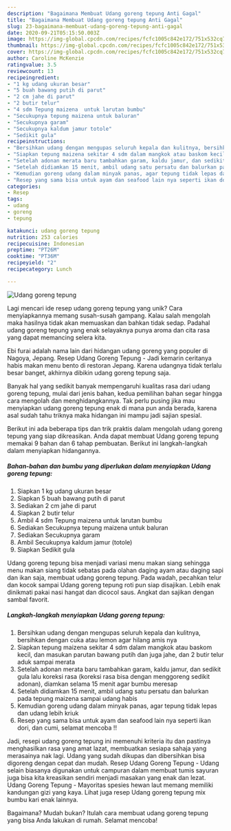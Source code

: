 ```yaml
---
description: "Bagaimana Membuat Udang goreng tepung Anti Gagal"
title: "Bagaimana Membuat Udang goreng tepung Anti Gagal"
slug: 23-bagaimana-membuat-udang-goreng-tepung-anti-gagal
date: 2020-09-21T05:15:50.003Z
image: https://img-global.cpcdn.com/recipes/fcfc1005c842e172/751x532cq70/udang-goreng-tepung-foto-resep-utama.jpg
thumbnail: https://img-global.cpcdn.com/recipes/fcfc1005c842e172/751x532cq70/udang-goreng-tepung-foto-resep-utama.jpg
cover: https://img-global.cpcdn.com/recipes/fcfc1005c842e172/751x532cq70/udang-goreng-tepung-foto-resep-utama.jpg
author: Caroline McKenzie
ratingvalue: 3.5
reviewcount: 13
recipeingredient:
- "1 kg udang ukuran besar"
- "5 buah bawang putih di parut"
- "2 cm jahe di parut"
- "2 butir telur"
- "4 sdm Tepung maizena  untuk larutan bumbu"
- "Secukupnya tepung maizena untuk baluran"
- "Secukupnya garam"
- "Secukupnya kaldum jamur totole"
- "Sedikit gula"
recipeinstructions:
- "Bersihkan udang dengan mengupas seluruh kepala dan kulitnya, bersihkan dengan cuka atau lemon agar hilang amis nya"
- "Siapkan tepung maizena sekitar 4 sdm dalam mangkok atau baskom kecil, dan masukan parutan bawang putih dan juga jahe, dan 2 butir telur aduk sampai merata"
- "Setelah adonan merata baru tambahkan garam, kaldu jamur, dan sedikit gula lalu koreksi rasa (koreksi rasa bisa dengan menggoreng sedikit adonan), diamkan selama 15 menit agar bumbu meresap"
- "Setelah didiamkan 15 menit, ambil udang satu persatu dan balurkan pada tepung maizena sampai udang habis"
- "Kemudian goreng udang dalam minyak panas, agar tepung tidak lepas dan udang lebih kriuk"
- "Resep yang sama bisa untuk ayam dan seafood lain nya seperti ikan dori, dan cumi, selamat mencoba !!"
categories:
- Resep
tags:
- udang
- goreng
- tepung

katakunci: udang goreng tepung 
nutrition: 253 calories
recipecuisine: Indonesian
preptime: "PT26M"
cooktime: "PT36M"
recipeyield: "2"
recipecategory: Lunch

---
```



![Udang goreng tepung](https://img-global.cpcdn.com/recipes/fcfc1005c842e172/751x532cq70/udang-goreng-tepung-foto-resep-utama.jpg)

Lagi mencari ide resep udang goreng tepung yang unik? Cara menyiapkannya memang susah-susah gampang. Kalau salah mengolah maka hasilnya tidak akan memuaskan dan bahkan tidak sedap. Padahal udang goreng tepung yang enak selayaknya punya aroma dan cita rasa yang dapat memancing selera kita.

Ebi furai adalah nama lain dari hidangan udang goreng yang populer di Nagoya, Jepang. Resep Udang Goreng Tepung - Jadi kemarin ceritanya habis makan menu bento di restoran Jepang. Karena udangnya tidak terlalu besar banget, akhirnya dibikin udang goreng tepung saja.

Banyak hal yang sedikit banyak mempengaruhi kualitas rasa dari udang goreng tepung, mulai dari jenis bahan, kedua pemilihan bahan segar hingga cara mengolah dan menghidangkannya. Tak perlu pusing jika mau menyiapkan udang goreng tepung enak di mana pun anda berada, karena asal sudah tahu triknya maka hidangan ini mampu jadi sajian spesial.


Berikut ini ada beberapa tips dan trik praktis dalam mengolah udang goreng tepung yang siap dikreasikan. Anda dapat membuat Udang goreng tepung memakai 9 bahan dan 6 tahap pembuatan. Berikut ini langkah-langkah dalam menyiapkan hidangannya.

<!--inarticleads1-->

##### Bahan-bahan dan bumbu yang diperlukan dalam menyiapkan Udang goreng tepung:

1. Siapkan 1 kg udang ukuran besar
1. Siapkan 5 buah bawang putih di parut
1. Sediakan 2 cm jahe di parut
1. Siapkan 2 butir telur
1. Ambil 4 sdm Tepung maizena  untuk larutan bumbu
1. Sediakan Secukupnya tepung maizena untuk baluran
1. Sediakan Secukupnya garam
1. Ambil Secukupnya kaldum jamur (totole)
1. Siapkan Sedikit gula


Udang goreng tepung bisa menjadi variasi menu makan siang sehingga menu makan siang tidak sebatas pada olahan daging ayam atau daging sapi dan ikan saja, membuat udang goreng tepung. Pada wadah, pecahkan telur dan kocok sampai Udang goreng tepung roti pun siap disajikan. Lebih enak dinikmati pakai nasi hangat dan dicocol saus. Angkat dan sajikan dengan sambal favorit. 

<!--inarticleads2-->

##### Langkah-langkah menyiapkan Udang goreng tepung:

1. Bersihkan udang dengan mengupas seluruh kepala dan kulitnya, bersihkan dengan cuka atau lemon agar hilang amis nya
1. Siapkan tepung maizena sekitar 4 sdm dalam mangkok atau baskom kecil, dan masukan parutan bawang putih dan juga jahe, dan 2 butir telur aduk sampai merata
1. Setelah adonan merata baru tambahkan garam, kaldu jamur, dan sedikit gula lalu koreksi rasa (koreksi rasa bisa dengan menggoreng sedikit adonan), diamkan selama 15 menit agar bumbu meresap
1. Setelah didiamkan 15 menit, ambil udang satu persatu dan balurkan pada tepung maizena sampai udang habis
1. Kemudian goreng udang dalam minyak panas, agar tepung tidak lepas dan udang lebih kriuk
1. Resep yang sama bisa untuk ayam dan seafood lain nya seperti ikan dori, dan cumi, selamat mencoba !!


Jadi, resepi udang goreng tepung ini memenuhi kriteria itu dan pastinya menghasilkan rasa yang amat lazat, membuatkan sesiapa sahaja yang merasainya nak lagi. Udang yang sudah dikupas dan dibersihkan bisa digoreng dengan cepat dan mudah. Resep Udang Goreng Tepung - Udang selain biasanya digunakan untuk campuran dalam membuat tumis sayuran juga bisa kita kreasikan sendiri menjadi masakan yang enak dan lezat. Udang Goreng Tepung - Mayoritas spesies hewan laut memang memiliki kandungan gizi yang kaya. Lihat juga resep Udang goreng tepung mix bumbu kari enak lainnya. 

Bagaimana? Mudah bukan? Itulah cara membuat udang goreng tepung yang bisa Anda lakukan di rumah. Selamat mencoba!
